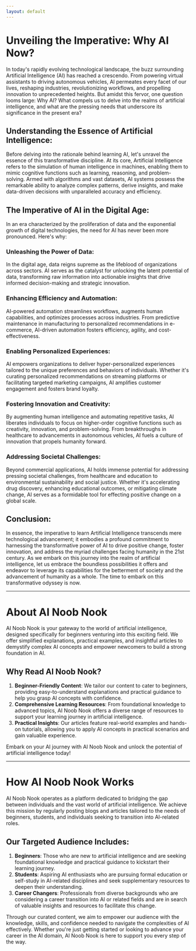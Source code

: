 ```yaml
---
layout: default
---
```


# Unveiling the Imperative: Why AI Now?

In today's rapidly evolving technological landscape, the buzz surrounding Artificial Intelligence (AI) has reached a crescendo. From powering virtual assistants to driving autonomous vehicles, AI permeates every facet of our lives, reshaping industries, revolutionizing workflows, and propelling innovation to unprecedented heights. But amidst this fervor, one question looms large: Why AI? What compels us to delve into the realms of artificial intelligence, and what are the pressing needs that underscore its significance in the present era?

## Understanding the Essence of Artificial Intelligence:
Before delving into the rationale behind learning AI, let's unravel the essence of this transformative discipline. At its core, Artificial Intelligence refers to the simulation of human intelligence in machines, enabling them to mimic cognitive functions such as learning, reasoning, and problem-solving. Armed with algorithms and vast datasets, AI systems possess the remarkable ability to analyze complex patterns, derive insights, and make data-driven decisions with unparalleled accuracy and efficiency.

## The Imperative of AI in the Digital Age:
In an era characterized by the proliferation of data and the exponential growth of digital technologies, the need for AI has never been more pronounced. Here's why:

### Unleashing the Power of Data:
In the digital age, data reigns supreme as the lifeblood of organizations across sectors. AI serves as the catalyst for unlocking the latent potential of data, transforming raw information into actionable insights that drive informed decision-making and strategic innovation.

### Enhancing Efficiency and Automation:
AI-powered automation streamlines workflows, augments human capabilities, and optimizes processes across industries. From predictive maintenance in manufacturing to personalized recommendations in e-commerce, AI-driven automation fosters efficiency, agility, and cost-effectiveness.

### Enabling Personalized Experiences:
AI empowers organizations to deliver hyper-personalized experiences tailored to the unique preferences and behaviors of individuals. Whether it's curating personalized recommendations on streaming platforms or facilitating targeted marketing campaigns, AI amplifies customer engagement and fosters brand loyalty.

### Fostering Innovation and Creativity:
By augmenting human intelligence and automating repetitive tasks, AI liberates individuals to focus on higher-order cognitive functions such as creativity, innovation, and problem-solving. From breakthroughs in healthcare to advancements in autonomous vehicles, AI fuels a culture of innovation that propels humanity forward.

### Addressing Societal Challenges:
Beyond commercial applications, AI holds immense potential for addressing pressing societal challenges, from healthcare and education to environmental sustainability and social justice. Whether it's accelerating drug discovery, enhancing educational outcomes, or mitigating climate change, AI serves as a formidable tool for effecting positive change on a global scale.

## Conclusion:
In essence, the imperative to learn Artificial Intelligence transcends mere technological advancement; it embodies a profound commitment to harnessing the transformative power of AI to drive positive change, foster innovation, and address the myriad challenges facing humanity in the 21st century. As we embark on this journey into the realm of artificial intelligence, let us embrace the boundless possibilities it offers and endeavor to leverage its capabilities for the betterment of society and the advancement of humanity as a whole. The time to embark on this transformative odyssey is now.

---

# About AI Noob Nook

AI Noob Nook is your gateway to the world of artificial intelligence, designed specifically for beginners venturing into this exciting field. We offer simplified explanations, practical examples, and insightful articles to demystify complex AI concepts and empower newcomers to build a strong foundation in AI.

## Why Read AI Noob Nook?

1. **Beginner-Friendly Content**: We tailor our content to cater to beginners, providing easy-to-understand explanations and practical guidance to help you grasp AI concepts with confidence.
2. **Comprehensive Learning Resources**: From foundational knowledge to advanced topics, AI Noob Nook offers a diverse range of resources to support your learning journey in artificial intelligence.
3. **Practical Insights**: Our articles feature real-world examples and hands-on tutorials, allowing you to apply AI concepts in practical scenarios and gain valuable experience.

Embark on your AI journey with AI Noob Nook and unlock the potential of artificial intelligence today!

---

# How AI Noob Nook Works

AI Noob Nook operates as a platform dedicated to bridging the gap between individuals and the vast world of artificial intelligence. We achieve this mission by regularly posting blogs and articles tailored to the needs of beginners, students, and individuals seeking to transition into AI-related roles.

## Our Targeted Audience Includes:

1. **Beginners**: Those who are new to artificial intelligence and are seeking foundational knowledge and practical guidance to kickstart their learning journey.
2. **Students**: Aspiring AI enthusiasts who are pursuing formal education or self-study in AI-related disciplines and seek supplementary resources to deepen their understanding.
3. **Career Changers**: Professionals from diverse backgrounds who are considering a career transition into AI or related fields and are in search of valuable insights and resources to facilitate this change.

Through our curated content, we aim to empower our audience with the knowledge, skills, and confidence needed to navigate the complexities of AI effectively. Whether you're just getting started or looking to advance your career in the AI domain, AI Noob Nook is here to support you every step of the way.


